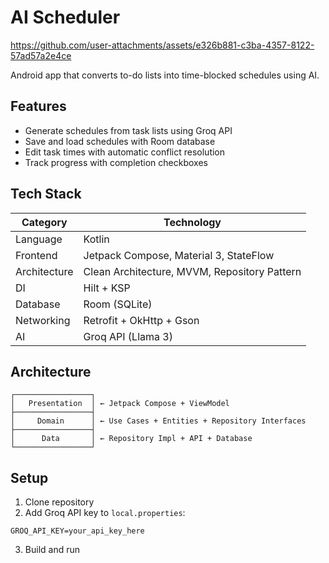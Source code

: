 # AI Scheduler


https://github.com/user-attachments/assets/e326b881-c3ba-4357-8122-57ad57a2e4ce



Android app that converts to-do lists into time-blocked schedules using AI.

## Features

- Generate schedules from task lists using Groq API
- Save and load schedules with Room database
- Edit task times with automatic conflict resolution
- Track progress with completion checkboxes

## Tech Stack

| Category              | Technology                               |
|--------------------|-----------------------------------------------|
| Language        | Kotlin                   |
| Frontend      | Jetpack Compose, Material 3, StateFlow       |
| Architecture   | Clean Architecture, MVVM, Repository Pattern |
| DI | Hilt + KSP                                    |
| Database       | Room (SQLite)                                |
| Networking     | Retrofit + OkHttp + Gson                     |
| AI             | Groq API (Llama 3)                           |


## Architecture

```
┌─────────────────┐
│   Presentation  │ ← Jetpack Compose + ViewModel
├─────────────────┤
│     Domain      │ ← Use Cases + Entities + Repository Interfaces  
├─────────────────┤
│      Data       │ ← Repository Impl + API + Database
└─────────────────┘
```

## Setup

1. Clone repository
2. Add Groq API key to `local.properties`:
```properties
GROQ_API_KEY=your_api_key_here
```
3. Build and run

